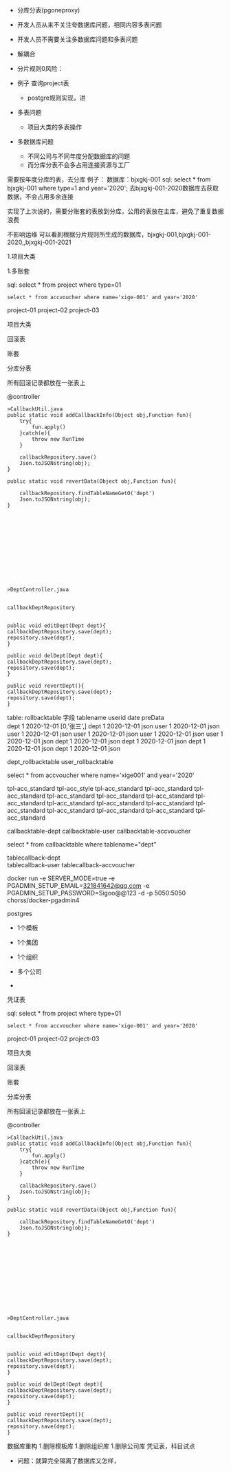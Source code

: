 - 分库分表(pgoneproxy)
- 开发人员从来不关注夸数据库问题，相同内容多表问题
- 开发人员不需要关注多数据库问题和多表问题
- 解耦合
- 分片规则0风险：
- 例子 查询project表
    - postgre规则实现，进

- 多表问题
    - 项目大类的多表操作
- 多数据库问题
    - 不同公司与不同年度分配数据库的问题
    - 而分库分表不会多占用连接资源与工厂


需要按年度分库的表，去分库
例子：
数据库：bjxgkj-001
sql: select * from bjxgkj-001 where type=1 and year='2020';
去bjxgkj-001-2020数据库去获取数据，不会占用多余连接


实现了上次说的，需要分账套的表放到分库，公用的表放在主库，避免了重复数据浪费


不影响运维
可以看到根据分片规则所生成的数据库，bjxgkj-001,bjxgkj-001-2020,,bjxgkj-001-2021

1.项目大类

1.多账套








sql: select  * from project where type=01

    select * from accvoucher where name='xige-001' and year='2020'




project-01
project-02
project-03
















项目大类

回滚表

账套



分库分表

所有回滚记录都放在一张表上


@controller
```text
>CallbackUtil.java
public static void addCallbackInfo(Object obj,Function fun){
    try{
        fun.apply()
    }catch(e){
        throw new RunTime
    }
    
    callbackRepository.save()
    Json.toJSONstring(obj);
}

public static void revertData(Object obj,Function fun){
    
    callbackRepository.findTableNameGetO('dept')
    Json.toJSONstring(obj);
}













>DeptController.java


callbackDeptRepository 


public void editDept(Dept dept){
callbackDeptRepository.save(dept);
repository.save(dept);
}

public void delDept(Dept dept){
callbackDeptRepository.save(dept);
repository.save(dept);
}

public void revertDept(){
callbackDeptRepository.save(dept);
repository.save(dept);
}
```


table: rollbacktable
字段 tablename userid date        preData                          
dept      1     2020-12-01      [0,'张三',]
dept      1     2020-12-01      json
user      1     2020-12-01      json
user      1     2020-12-01      json
user      1     2020-12-01      json
user      1     2020-12-01      json
user      1     2020-12-01      json
dept       1    2020-12-01      json
dept       1    2020-12-01      json
dept       1    2020-12-01      json
dept       1    2020-12-01      json


dept_rollbacktable
user_rollbacktable















select * from accvoucher where name='xige001' and year='2020'





tpl-acc_standard
tpl-acc_style
tpl-acc_standard
tpl-acc_standard
tpl-acc_standard
tpl-acc_standard
tpl-acc_standard
tpl-acc_standard
tpl-acc_standard
tpl-acc_standard
tpl-acc_standard
tpl-acc_standard
tpl-acc_standard
tpl-acc_standard
tpl-acc_standard
tpl-acc_standard
tpl-acc_standard





















callbacktable-dept
callbacktable-user
callbacktable-accvoucher


select * from callbacktable where  tablename="dept"




tablecallback-dept            
tablecallback-user
tablecallback-accvoucher








docker run -e SERVER_MODE=true -e PGADMIN_SETUP_EMAIL=321841642@qq.com -e PGADMIN_SETUP_PASSWORD=Sigoo@@123 -d -p 5050:5050 chorss/docker-pgadmin4



postgres


-  1个模板
-  1个集团
-  1个组织
-  多个公司

-

凭证表





















sql: select  * from project where type=01

    select * from accvoucher where name='xige-001' and year='2020'




project-01
project-02
project-03
















项目大类

回滚表

账套



分库分表

所有回滚记录都放在一张表上


@controller
```text
>CallbackUtil.java
public static void addCallbackInfo(Object obj,Function fun){
    try{
        fun.apply()
    }catch(e){
        throw new RunTime
    }
    
    callbackRepository.save()
    Json.toJSONstring(obj);
}

public static void revertData(Object obj,Function fun){
    
    callbackRepository.findTableNameGetO('dept')
    Json.toJSONstring(obj);
}













>DeptController.java


callbackDeptRepository 


public void editDept(Dept dept){
callbackDeptRepository.save(dept);
repository.save(dept);
}

public void delDept(Dept dept){
callbackDeptRepository.save(dept);
repository.save(dept);
}

public void revertDept(){
callbackDeptRepository.save(dept);
repository.save(dept);
}
```

数据库重构
1.删除模板库
1.删除组织库
1.删除公司库
凭证表，科目试点


- 问题：就算完全隔离了数据库又怎样，


